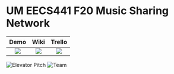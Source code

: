 # UM EECS441 F20 Music Sharing Network

| Demo  |  Wiki |  Trello  |
|:-----:|:-----:|:--------:|
|[<img src="https://eecs441.eecs.umich.edu/img/admin/video.png">][demo_page]|[<img src="https://eecs441.eecs.umich.edu/img/admin/wiki.png">][wiki_page]|[<img src="https://eecs441.eecs.umich.edu/img/admin/trello.png">][process_page]|

![Elevator Pitch](https://eecs441.eecs.umich.edu/img/F20/musicsharingnetwork.png)
![Team](https://eecs441.eecs.umich.edu/img/F20/musicsharingnetwork_team.png)

[demo_page]: https://www.youtube.com/watch?v=hOowjHtK3Dk
[wiki_page]: https://github.com/UM-EECS-441/musicsharingnetwork/wiki
[process_page]: https://trello.com/b/KqzTAS9v/music-sharing-network

